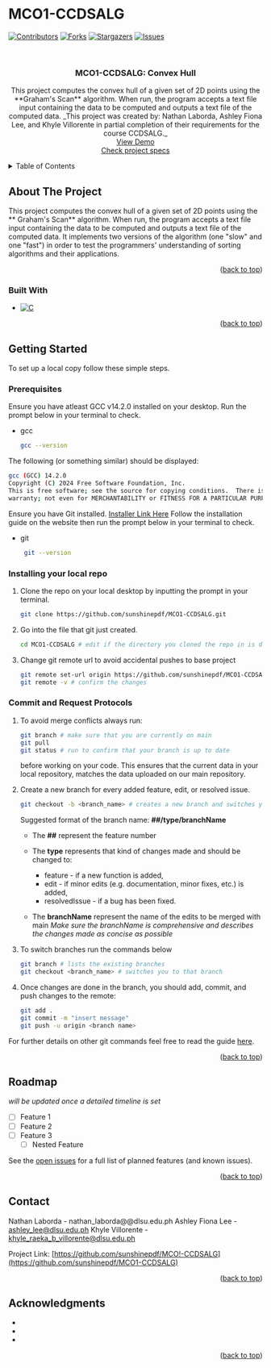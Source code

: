 # MCO1-CCDSALG

<!-- Improved compatibility of back to top link: See: https://github.com/othneildrew/Best-README-Template/pull/73 -->
<a id="readme-top"></a>
<!--
*** Thanks for checking out the Best-README-Template. If you have a suggestion
*** that would make this better, please fork the repo and create a pull request
*** or simply open an issue with the tag "enhancement".
*** Don't forget to give the project a star!
*** Thanks again! Now go create something AMAZING! :D
-->



<!-- PROJECT SHIELDS -->
<!--
*** I'm using markdown "reference style" links for readability.
*** Reference links are enclosed in brackets [ ] instead of parentheses ( ).
*** See the bottom of this document for the declaration of the reference variables
*** for contributors-url, forks-url, etc. This is an optional, concise syntax you may use.
*** https://www.markdownguide.org/basic-syntax/#reference-style-links
-->
[![Contributors][contributors-shield]][contributors-url]
[![Forks][forks-shield]][forks-url]
[![Stargazers][stars-shield]][stars-url]
[![Issues][issues-shield]][issues-url]



<!-- PROJECT LOGO -->
<br />
<div align="center">
  <a href="https://github.com/sunshinepdf/MCO1-CCDSALG">
  </a>

<h3 align="center">MCO1-CCDSALG: Convex Hull</h3>

  <p align="center">
    This project computes the convex hull of a given set of 2D points using the **Graham's Scan** algorithm. When run, the program accepts a text file input containing the data to be computed and outputs a text file of the computed data. _This project was created by: Nathan Laborda, Ashley Fiona Lee, and Khyle Villorente in partial completion of their requirements for the course CCDSALG._
    <br />
    <a href="https://github.com/sunshinepdf/MCO1-CCDSALG">View Demo</a>
    <br />
    <a href="https://github.com/sunshinepdf/MCO1-CCDSALG">Check project specs</a>
  </p>
</div>



<!-- TABLE OF CONTENTS -->
<details>
  <summary>Table of Contents</summary>
  <ol>
    <li>
      <a href="#about-the-project">About The Project</a>
      <ul>
        <li><a href="#built-with">Built With</a></li>
      </ul>
    </li>
    <li>
      <a href="#getting-started">Getting Started</a>
      <ul>
        <li><a href="#prerequisites">Prerequisites</a></li>
        <li><a href="#installing-your-local-repo">Installing your local repo</a></li>
        <li><a href="#commit-and-request-protocols">Commit and Request Protocols</a></li>
      </ul>
    </li>
    <li><a href="#roadmap">Roadmap</a></li>
    <li><a href="#contributing">Contributing</a></li>
    <li><a href="#contact">Contact</a></li>
    <li><a href="#acknowledgments">Acknowledgments</a></li>
  </ol>
</details>



<!-- ABOUT THE PROJECT -->
## About The Project

 This project computes the convex hull of a given set of 2D points using the ** Graham's Scan** algorithm. When run, the program accepts a text file input containing the data to be computed and outputs a text file of the computed data. It implements two versions of the algorithm (one "slow" and one "fast") in order to test the programmers' understanding of sorting algorithms and their applications.

<p align="right">(<a href="#readme-top">back to top</a>)</p>



### Built With

* [![C][C-shield]][C-url]

<p align="right">(<a href="#readme-top">back to top</a>)</p>



<!-- GETTING STARTED -->
## Getting Started

To set up a local copy follow these simple steps.

### Prerequisites

Ensure you have atleast GCC v14.2.0 installed on your desktop. Run the prompt below in your terminal to check.
* gcc 
  ```sh
  gcc --version
  ```
The following (or something similar) should be displayed:
  ```sh
  gcc (GCC) 14.2.0 
  Copyright (C) 2024 Free Software Foundation, Inc.
  This is free software; see the source for copying conditions.  There is NO
  warranty; not even for MERCHANTABILITY or FITNESS FOR A PARTICULAR PURPOSE.
  ```
Ensure you have Git installed. [Installer Link Here](https://git-scm.com/downloads/win)
Follow the installation guide on the website then run the prompt below in your terminal to check.
* git 
  ```sh
   git --version
  ```
### Installing your local repo

1. Clone the repo on your local desktop by inputting the prompt in your terminal.
   ```sh
   git clone https://github.com/sunshinepdf/MCO1-CCDSALG.git
   ```
   
2. Go into the file that git just created.
   ```sh
   cd MCO1-CCDSALG # edit if the directory you cloned the repo in is different
   ```
   
3. Change git remote url to avoid accidental pushes to base project
   ```sh
   git remote set-url origin https://github.com/sunshinepdf/MCO1-CCDSALG.git
   git remote -v # confirm the changes
   ```
   
### Commit and Request Protocols

1. To avoid merge conflicts always run:
   ```sh
   git branch # make sure that you are currently on main
   git pull
   git status # run to confirm that your branch is up to date
   ```
   before working on your code.
   This ensures that the current data in your local repository, matches the data uploaded on our main repository.

2. Create a new branch for every added feature, edit, or resolved issue.
   ```sh
   git checkout -b <branch_name> # creates a new branch and switches you to that branch automatically
   ```
   Suggested format of the branch name:
       **##/type/branchName**
   
    * The **##** represent the feature number
      
    * The **type** represents that kind of changes made and should be changed to:
       + feature - if a new function is added,
       + edit - if minor edits (e.g. documentation, minor fixes, etc.) is added,
       + resolvedIssue - if a bug has been fixed.
         
    * The **branchName** represent the name of the edits to be merged with main
        _Make sure the branchName is comprehensive and describes the changes made as concise as possible_

3. To switch branches run the commands below
   ```sh
   git branch # lists the existing branches
   git checkout <branch_name> # switches you to that branch
   ```
4. Once changes are done in the branch, you should add, commit, and push changes to the remote:
   ```sh
   git add .
   git commit -m "insert message"
   git push -u origin <branch name>
   ```
For further details on other git commands feel free to read the guide [here](https://www.atlassian.com/git/glossary#commands).
<p align="right">(<a href="#readme-top">back to top</a>)</p>


<!-- ROADMAP -->
## Roadmap
_will be updated once a detailed timeline is set_
- [ ] Feature 1
- [ ] Feature 2
- [ ] Feature 3
    - [ ] Nested Feature

See the [open issues](https://github.com/sunshinepdf/MCO1-CCDSALG/issues) for a full list of planned features (and known issues).

<p align="right">(<a href="#readme-top">back to top</a>)</p>

<!-- CONTACT -->
## Contact

Nathan Laborda - nathan_laborda@@dlsu.edu.ph
Ashley Fiona Lee - ashley_lee@dlsu.edu.ph
Khyle Villorente - khyle_raeka_b_villorente@dlsu.edu.ph

Project Link: [https://github.com/sunshinepdf/MCO!-CCDSALG](https://github.com/sunshinepdf/MCO1-CCDSALG)

<p align="right">(<a href="#readme-top">back to top</a>)</p>



<!-- ACKNOWLEDGMENTS -->
## Acknowledgments

* []()
* []()
* []()

<p align="right">(<a href="#readme-top">back to top</a>)</p>



<!-- MARKDOWN LINKS & IMAGES -->
<!-- https://www.markdownguide.org/basic-syntax/#reference-style-links -->
[contributors-shield]: https://img.shields.io/github/contributors/sunshinepdf/MCO1-CCDSALG.svg?style=for-the-badge
[contributors-url]: https://github.com/sunshinepdf/MCO1-CCDSALG/graphs/contributors
[forks-shield]: https://img.shields.io/github/forks/sunshinepdf/MCO1-CCDSALG.svg?style=for-the-badge
[forks-url]: https://github.com/sunshinepdf/MCO1-CCDSALG/network/members
[stars-shield]: https://img.shields.io/github/stars/sunshinepdf/MCO1-CCDSALG.svg?style=for-the-badge
[stars-url]: https://github.com/sunshinepdf/MCO1-CCDSALG/stargazers
[issues-shield]: https://img.shields.io/github/issues/sunshinepdf/MCO1-CCDSALG.svg?style=for-the-badge
[issues-url]: https://github.com/sunshinepdf/MCO1-CCDSALG/issues
[C-shield]: https://img.shields.io/badge/-C-blue.svg?style=for-the-badge&logo=c
[C-url]: https://devdocs.io/c/

